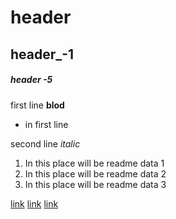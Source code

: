 # header
## header_-1
##### header -5

first line **blod**
   - in first line

second line _italic_
1. In this place will be readme data 1
1. In this place will be readme data 2
1. In this place will be readme data 3

[link](8.8.8.8)
[link](https://www.google.com/)
[link](./config/)

